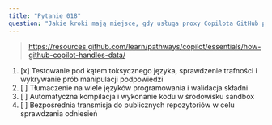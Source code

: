 ```yaml
---
title: "Pytanie 018"
question: "Jakie kroki mają miejsce, gdy usługa proxy Copilota GitHub przetwarza podpowiedź?"
---
```


> https://resources.github.com/learn/pathways/copilot/essentials/how-github-copilot-handles-data/
1. [x] Testowanie pod kątem toksycznego języka, sprawdzenie trafności i wykrywanie prób manipulacji podpowiedzi
1. [ ] Tłumaczenie na wiele języków programowania i walidacja składni
1. [ ] Automatyczna kompilacja i wykonanie kodu w środowisku sandbox
1. [ ] Bezpośrednia transmisja do publicznych repozytoriów w celu sprawdzania odniesień
